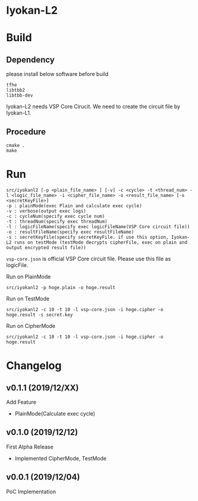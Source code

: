 # Iyokan-L2

# Build
## Dependency
please install below software before build
```
tfhe
libtbb2
libtbb-dev
```

Iyokan-L2 needs VSP Core Cirucit. We need to create the circuit file by Iyokan-L1.
## Procedure
```
cmake .
make
```

# Run
```
src/iyokanl2 [-p <plain_file_name> ] [-v] -c <cycle> -t <thread_num> -l <logic_file_name> -i <cipher_file_name> -o <result_file_name> [-s <secretKeyFile>]
-p : plainMode(exec Plain and calculate exec cycle)
-v : verbose(output exec logs)
-c : cycleNum(specify exec cycle num)
-t : threadNum(specify exec threadNum)
-l : logicFileName(specify exec logicFileName(VSP Core circuit file))
-o : resultFileName(specify exec resultFileName)
-s : secretKeyFile(specify secretKeyFile. if use this option, Iyokan-L2 runs on testMode (testMode decrypts cipherFile, exec on plain and output encrypted result file))
```

`vsp-core.json` is official VSP Core circuit file. Please use this file as logicFile.

Run on PlainMode
```
src/iyokanl2 -p hoge.plain -o hoge.result
```

Run on TestMode
```
src/iyokanl2 -c 10 -t 10 -l vsp-core.json -i hoge.cipher -o hoge.result -s secret.key
```

Run on CipherMode
```
src/iyokanl2 -c 10 -t 10 -l vsp-core.json -i hoge.cipher -o hoge.result
```

# Changelog

## v0.1.1 (2019/12/XX)
Add Feature
- PlainMode(Calculate exec cycle)

## v0.1.0 (2019/12/12)
First Alpha Release
- Implemented CipherMode, TestMode

## v0.0.1 (2019/12/04)
PoC Implementation
